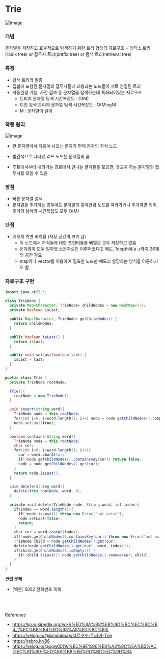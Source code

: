 # Trie
![image](https://github.com/yeslcape/j.cs/assets/45252618/1464fee9-b219-4a5a-af01-abcfc18a932c)

### 개념
문자열을 저장하고 효율적으로 탐색하기 위한 트리 형태의 자료구조
= 래딕스 트리(radix tree) or 접두사 트리(prefix tree) or 탐색 트리(retrieval tree)

### 특징
* 탐색 트리의 일종
* 집합에 포함된 문자열의 접두사들에 대응되는 노드들이 서로 연결된 트리
* 자동완성 기능, 사전 검색 등 문자열을 탐색하는데 특화되어있는 자료구조
  * 트리이 문자열 탐색 시간복잡도 : O(M)
  * 이진 검색 트리의 문자열 탐색 시간복잡도 : O(MlogN)
  * M : 문자열의 길이

### 작동 원리
![image](https://github.com/yeslcape/j.cs/assets/45252618/185747d6-9449-47a8-9e81-fbc7e9c9c213)
* 한 문자열에서 다음에 나오는 문자가 현재 문자의 자식 노드
* 빨간색으로 나타낸 리프 노드는 문자열의 끝

* 루트에서부터 내려가는 경로에서 만나는 글자들을 모으면, 찾고자 하는 문자열의 접두사를 찾을 수 있음

### 장점
* 빠른 문자열 검색
* 문자열을 추가하는 경우에도 문자열의 길이만큼 노드를 따라가거나 추가하면 되어, 추가와 탐색의 시간복잡도 모두 O(M)

### 단점
* 메모리 측면 비효율 (저장 공간의 크기 큼)
  * 각 노드에서 자식들에 대한 포인터들을 배열로 모두 저장하고 있음
  * 문자열이 모두 알파벳 소문자로만 이루어졌다고 해도, 1depth에 a-z까지 26개의 공간 필요
  * map이나 vector를 이용하여 필요한 노드만 메모리 할당하는 방식을 이용하기도 함

### 자료구조 구현
```java
import java.util.*;

class TrieNode {
  private Map<Character, TrieNode> childNodes = new HashMap<>();
  private boolean isLast;

  public Map<Character, TrieNode> getChildNodes() {
    return childNodes;
  }

  public boolean isLast() {
    return isLast;
  }

  public void setLast(boolean last) {
    isLast = last;
  }
}

public class Trie {
  private TrieNode rootNode;

  Trie(){
    rootNode = new TrieNode();
  }

  void insert(String word){
    TrieNode node = this.rootNode;
    for(int i=0; i<word.length(); i++) node = node.getChildNodes().computeIfAbsent(word.charAt(i), c -> new TrieNode());
    node.setLast(true);
  }

  boolean contains(String word){
    TrieNode node = this.rootNode;
    char cur;
    for(int i=0; i<word.length(); i++){
      cur = word.charAt(i);
      if(!node.getChildNodes().containsKey(cur)) return false;
      node = node.getChildNodes().get(cur);
    }
    return node.isLast();
  }

  void delete(String word){
    delete(this.rootNode, word, 0);
  }

  private void delete(TrieNode node, String word, int index){
    if(index == word.length()){
      if(!node.isLast()) throw new Error("not exist");
      node.setLast(false);
      return;
    }
    char cur = word.charAt(index);
    if(!node.getChildNodes().containsKey(cur)) throw new Error("not exist");
    TrieNode child = node.getChildNodes().get(cur);
    delete(node.getChildNodes().get(cur), word, index+1);
    if(child.getChildNodes().isEmpty()) {
      if(!child.isLast()) node.getChildNodes().remove(cur, child);
    }
  }
}
```
<b>관련 문제</b>
* [백준] 5052 전화번호 목록

<br><br><br>
Reference
- https://ko.wikipedia.org/wiki/%ED%8A%B8%EB%9D%BC%EC%9D%B4_(%EC%BB%B4%ED%93%A8%ED%8C%85)
- https://velog.io/@kimdukbae/자료구조-트라이-Trie
- https://rebro.kr/86
- https://velog.io/@cgw0519/%EC%9E%90%EB%A3%8C%EA%B5%AC%EC%A1%B0-%ED%8A%B8%EB%9D%BC%EC%9D%B4